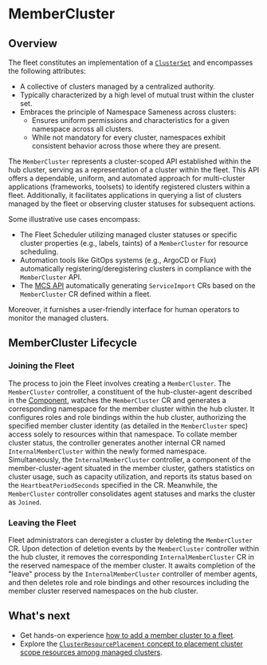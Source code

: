 # MemberCluster

## Overview

The fleet constitutes an implementation of a [`ClusterSet`](https://multicluster.sigs.k8s.io/api-types/cluster-set/) and 
encompasses the following attributes:
- A collective of clusters managed by a centralized authority.
- Typically characterized by a high level of mutual trust within the cluster set.
- Embraces the principle of Namespace Sameness across clusters:
  - Ensures uniform permissions and characteristics for a given namespace across all clusters.
  - While not mandatory for every cluster, namespaces exhibit consistent behavior across those where they are present.

The `MemberCluster` represents a cluster-scoped API established within the hub cluster, serving as a representation of 
a cluster within the fleet. This API offers a dependable, uniform, and automated approach for multi-cluster applications
(frameworks, toolsets) to identify registered clusters within a fleet. Additionally, it facilitates applications in querying
a list of clusters managed by the fleet or observing cluster statuses for subsequent actions.

Some illustrative use cases encompass:

- The Fleet Scheduler utilizing managed cluster statuses or specific cluster properties (e.g., labels, taints) of a `MemberCluster`
for resource scheduling.
- Automation tools like GitOps systems (e.g., ArgoCD or Flux) automatically registering/deregistering clusters in compliance
with the `MemberCluster` API.
- The [MCS API](https://multicluster.sigs.k8s.io/concepts/multicluster-services-api/) automatically generating `ServiceImport` CRs 
based on the `MemberCluster` CR defined within a fleet.

Moreover, it furnishes a user-friendly interface for human operators to monitor the managed clusters.

## MemberCluster Lifecycle

### Joining the Fleet

The process to join the Fleet involves creating a `MemberCluster`. The `MemberCluster` controller, a constituent of the 
hub-cluster-agent described in the [Component](../Components/README.md), watches the `MemberCluster` CR and generates 
a corresponding namespace for the member cluster within the hub cluster. It configures roles and role bindings within the
hub cluster, authorizing the specified member cluster identity (as detailed in the `MemberCluster` spec) access solely 
to resources within that namespace. To collate member cluster status, the controller generates another internal CR named
`InternalMemberCluster` within the newly formed namespace. Simultaneously, the `InternalMemberCluster` controller, a component
of the member-cluster-agent situated in the member cluster, gathers statistics on cluster usage, such as capacity utilization, 
and reports its status based on the `HeartbeatPeriodSeconds` specified in the CR. Meanwhile, the `MemberCluster` controller 
consolidates agent statuses and marks the cluster as `Joined`.

### Leaving the Fleet

Fleet administrators can deregister a cluster by deleting the `MemberCluster` CR. Upon detection of deletion events by 
the `MemberCluster` controller within the hub cluster, it removes the corresponding `InternalMemberCluster` CR in the 
reserved namespace of the member cluster. It awaits completion of the "leave" process by the `InternalMemberCluster` 
controller of member agents, and then deletes role and role bindings and other resources including the member cluster reserved
namespaces on the hub cluster.


## What's next
* Get hands-on experience [how to add a member cluster to a fleet](../../howtos/clusters.md).
* Explore the [`ClusterResourcePlacement` concept to placement cluster scope resources among managed clusters](../ClusterResourcePlacement/README.md).


